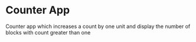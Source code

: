 # Counter App

Counter app which increases a count by one unit and display the number of blocks with count greater than one
